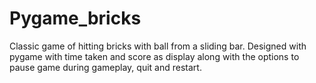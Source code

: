 # Pygame_bricks
Classic game of hitting bricks with ball from a sliding bar. Designed with pygame with time taken and score as display along with the options to pause game during gameplay, quit and restart.
